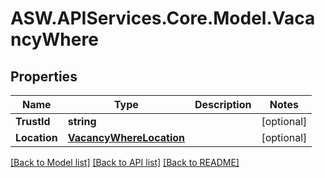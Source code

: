 
# ASW.APIServices.Core.Model.VacancyWhere

## Properties

Name | Type | Description | Notes
------------ | ------------- | ------------- | -------------
**TrustId** | **string** |  | [optional] 
**Location** | [**VacancyWhereLocation**](VacancyWhereLocation.md) |  | [optional] 

[[Back to Model list]](../README.md#documentation-for-models)
[[Back to API list]](../README.md#documentation-for-api-endpoints)
[[Back to README]](../README.md)

